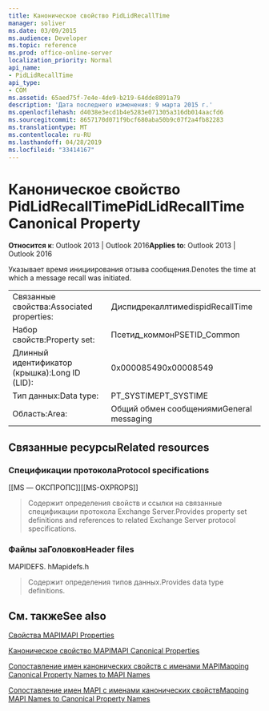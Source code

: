 ```yaml
---
title: Каноническое свойство PidLidRecallTime
manager: soliver
ms.date: 03/09/2015
ms.audience: Developer
ms.topic: reference
ms.prod: office-online-server
localization_priority: Normal
api_name:
- PidLidRecallTime
api_type:
- COM
ms.assetid: 65aed75f-7e4e-4de9-b219-64dde8891a79
description: 'Дата последнего изменения: 9 марта 2015 г.'
ms.openlocfilehash: d4038e3ecd1b4e5283e071305a316db014aacfd6
ms.sourcegitcommit: 8657170d071f9bcf680aba50b9c07f2a4fb82283
ms.translationtype: MT
ms.contentlocale: ru-RU
ms.lasthandoff: 04/28/2019
ms.locfileid: "33414167"
---
```

# <a name="pidlidrecalltime-canonical-property"></a><span data-ttu-id="3bb37-103">Каноническое свойство PidLidRecallTime</span><span class="sxs-lookup"><span data-stu-id="3bb37-103">PidLidRecallTime Canonical Property</span></span>

  
  
<span data-ttu-id="3bb37-104">**Относится к**: Outlook 2013 | Outlook 2016</span><span class="sxs-lookup"><span data-stu-id="3bb37-104">**Applies to**: Outlook 2013 | Outlook 2016</span></span> 
  
<span data-ttu-id="3bb37-105">Указывает время инициирования отзыва сообщения.</span><span class="sxs-lookup"><span data-stu-id="3bb37-105">Denotes the time at which a message recall was initiated.</span></span>
  
|||
|:-----|:-----|
|<span data-ttu-id="3bb37-106">Связанные свойства:</span><span class="sxs-lookup"><span data-stu-id="3bb37-106">Associated properties:</span></span>  <br/> |<span data-ttu-id="3bb37-107">Диспидрекаллтиме</span><span class="sxs-lookup"><span data-stu-id="3bb37-107">dispidRecallTime</span></span>  <br/> |
|<span data-ttu-id="3bb37-108">Набор свойств:</span><span class="sxs-lookup"><span data-stu-id="3bb37-108">Property set:</span></span>  <br/> |<span data-ttu-id="3bb37-109">Псетид_коммон</span><span class="sxs-lookup"><span data-stu-id="3bb37-109">PSETID_Common</span></span>  <br/> |
|<span data-ttu-id="3bb37-110">Длинный идентификатор (крышка):</span><span class="sxs-lookup"><span data-stu-id="3bb37-110">Long ID (LID):</span></span>  <br/> |<span data-ttu-id="3bb37-111">0x00008549</span><span class="sxs-lookup"><span data-stu-id="3bb37-111">0x00008549</span></span>  <br/> |
|<span data-ttu-id="3bb37-112">Тип данных:</span><span class="sxs-lookup"><span data-stu-id="3bb37-112">Data type:</span></span>  <br/> |<span data-ttu-id="3bb37-113">PT_SYSTIME</span><span class="sxs-lookup"><span data-stu-id="3bb37-113">PT_SYSTIME</span></span>  <br/> |
|<span data-ttu-id="3bb37-114">Область:</span><span class="sxs-lookup"><span data-stu-id="3bb37-114">Area:</span></span>  <br/> |<span data-ttu-id="3bb37-115">Общий обмен сообщениями</span><span class="sxs-lookup"><span data-stu-id="3bb37-115">General messaging</span></span>  <br/> |
   
## <a name="related-resources"></a><span data-ttu-id="3bb37-116">Связанные ресурсы</span><span class="sxs-lookup"><span data-stu-id="3bb37-116">Related resources</span></span>

### <a name="protocol-specifications"></a><span data-ttu-id="3bb37-117">Спецификации протокола</span><span class="sxs-lookup"><span data-stu-id="3bb37-117">Protocol specifications</span></span>

<span data-ttu-id="3bb37-118">[[MS — ОКСПРОПС]]</span><span class="sxs-lookup"><span data-stu-id="3bb37-118">[[MS-OXPROPS]]</span></span> 
  
> <span data-ttu-id="3bb37-119">Содержит определения свойств и ссылки на связанные спецификации протокола Exchange Server.</span><span class="sxs-lookup"><span data-stu-id="3bb37-119">Provides property set definitions and references to related Exchange Server protocol specifications.</span></span>
    
### <a name="header-files"></a><span data-ttu-id="3bb37-120">Файлы заГоловков</span><span class="sxs-lookup"><span data-stu-id="3bb37-120">Header files</span></span>

<span data-ttu-id="3bb37-121">MAPIDEFS. h</span><span class="sxs-lookup"><span data-stu-id="3bb37-121">Mapidefs.h</span></span>
  
> <span data-ttu-id="3bb37-122">Содержит определения типов данных.</span><span class="sxs-lookup"><span data-stu-id="3bb37-122">Provides data type definitions.</span></span>
    
## <a name="see-also"></a><span data-ttu-id="3bb37-123">См. также</span><span class="sxs-lookup"><span data-stu-id="3bb37-123">See also</span></span>



[<span data-ttu-id="3bb37-124">Свойства MAPI</span><span class="sxs-lookup"><span data-stu-id="3bb37-124">MAPI Properties</span></span>](mapi-properties.md)
  
[<span data-ttu-id="3bb37-125">Каноническое свойство MAPI</span><span class="sxs-lookup"><span data-stu-id="3bb37-125">MAPI Canonical Properties</span></span>](mapi-canonical-properties.md)
  
[<span data-ttu-id="3bb37-126">Сопоставление имен канонических свойств с именами MAPI</span><span class="sxs-lookup"><span data-stu-id="3bb37-126">Mapping Canonical Property Names to MAPI Names</span></span>](mapping-canonical-property-names-to-mapi-names.md)
  
[<span data-ttu-id="3bb37-127">Сопоставление имен MAPI с именами канонических свойств</span><span class="sxs-lookup"><span data-stu-id="3bb37-127">Mapping MAPI Names to Canonical Property Names</span></span>](mapping-mapi-names-to-canonical-property-names.md)

